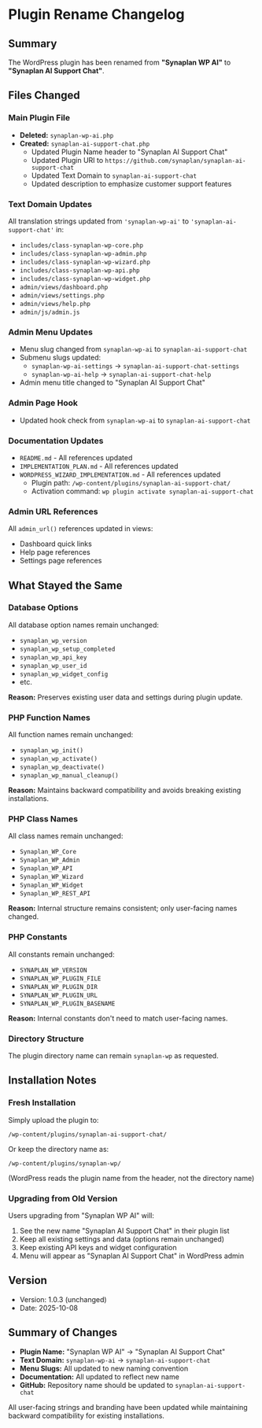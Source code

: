 # Plugin Rename Changelog

## Summary
The WordPress plugin has been renamed from **"Synaplan WP AI"** to **"Synaplan AI Support Chat"**.

## Files Changed

### Main Plugin File
- **Deleted:** `synaplan-wp-ai.php`
- **Created:** `synaplan-ai-support-chat.php`
  - Updated Plugin Name header to "Synaplan AI Support Chat"
  - Updated Plugin URI to `https://github.com/synaplan/synaplan-ai-support-chat`
  - Updated Text Domain to `synaplan-ai-support-chat`
  - Updated description to emphasize customer support features

### Text Domain Updates
All translation strings updated from `'synaplan-wp-ai'` to `'synaplan-ai-support-chat'` in:
- `includes/class-synaplan-wp-core.php`
- `includes/class-synaplan-wp-admin.php`
- `includes/class-synaplan-wp-wizard.php`
- `includes/class-synaplan-wp-api.php`
- `includes/class-synaplan-wp-widget.php`
- `admin/views/dashboard.php`
- `admin/views/settings.php`
- `admin/views/help.php`
- `admin/js/admin.js`

### Admin Menu Updates
- Menu slug changed from `synaplan-wp-ai` to `synaplan-ai-support-chat`
- Submenu slugs updated:
  - `synaplan-wp-ai-settings` → `synaplan-ai-support-chat-settings`
  - `synaplan-wp-ai-help` → `synaplan-ai-support-chat-help`
- Admin menu title changed to "Synaplan AI Support Chat"

### Admin Page Hook
- Updated hook check from `synaplan-wp-ai` to `synaplan-ai-support-chat`

### Documentation Updates
- `README.md` - All references updated
- `IMPLEMENTATION_PLAN.md` - All references updated
- `WORDPRESS_WIZARD_IMPLEMENTATION.md` - All references updated
  - Plugin path: `/wp-content/plugins/synaplan-ai-support-chat/`
  - Activation command: `wp plugin activate synaplan-ai-support-chat`

### Admin URL References
All `admin_url()` references updated in views:
- Dashboard quick links
- Help page references
- Settings page references

## What Stayed the Same

### Database Options
All database option names remain unchanged:
- `synaplan_wp_version`
- `synaplan_wp_setup_completed`
- `synaplan_wp_api_key`
- `synaplan_wp_user_id`
- `synaplan_wp_widget_config`
- etc.

**Reason:** Preserves existing user data and settings during plugin update.

### PHP Function Names
All function names remain unchanged:
- `synaplan_wp_init()`
- `synaplan_wp_activate()`
- `synaplan_wp_deactivate()`
- `synaplan_wp_manual_cleanup()`

**Reason:** Maintains backward compatibility and avoids breaking existing installations.

### PHP Class Names
All class names remain unchanged:
- `Synaplan_WP_Core`
- `Synaplan_WP_Admin`
- `Synaplan_WP_API`
- `Synaplan_WP_Wizard`
- `Synaplan_WP_Widget`
- `Synaplan_WP_REST_API`

**Reason:** Internal structure remains consistent; only user-facing names changed.

### PHP Constants
All constants remain unchanged:
- `SYNAPLAN_WP_VERSION`
- `SYNAPLAN_WP_PLUGIN_FILE`
- `SYNAPLAN_WP_PLUGIN_DIR`
- `SYNAPLAN_WP_PLUGIN_URL`
- `SYNAPLAN_WP_PLUGIN_BASENAME`

**Reason:** Internal constants don't need to match user-facing names.

### Directory Structure
The plugin directory name can remain `synaplan-wp` as requested.

## Installation Notes

### Fresh Installation
Simply upload the plugin to:
```
/wp-content/plugins/synaplan-ai-support-chat/
```

Or keep the directory name as:
```
/wp-content/plugins/synaplan-wp/
```
(WordPress reads the plugin name from the header, not the directory name)

### Upgrading from Old Version
Users upgrading from "Synaplan WP AI" will:
1. See the new name "Synaplan AI Support Chat" in their plugin list
2. Keep all existing settings and data (options remain unchanged)
3. Keep existing API keys and widget configuration
4. Menu will appear as "Synaplan AI Support Chat" in WordPress admin

## Version
- Version: 1.0.3 (unchanged)
- Date: 2025-10-08

## Summary of Changes
- **Plugin Name:** "Synaplan WP AI" → "Synaplan AI Support Chat"
- **Text Domain:** `synaplan-wp-ai` → `synaplan-ai-support-chat`
- **Menu Slugs:** All updated to new naming convention
- **Documentation:** All updated to reflect new name
- **GitHub:** Repository name should be updated to `synaplan-ai-support-chat`

All user-facing strings and branding have been updated while maintaining backward compatibility for existing installations.
